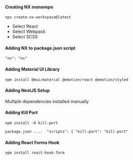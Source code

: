 
#### Creating NX monorepo
`npx create-nx-workspace@latest`
  * Select React
  * Select Webpack
  * Select SCSS

#### Adding NX to package.json script
`"nx": "nx"`

#### Adding Material UI Library
`npm install @mui/material @emotion/react @emotion/styled`

#### Adding NestJS Setup
Multiple dependencies installed manually

#### Adding Kill Port
`npm install -D kill-port`

`package.json .... 
  "scripts": {
    "kill-port": "kill-port"`

#### Adding React Forms Hook

`npm install react-hook-form`
